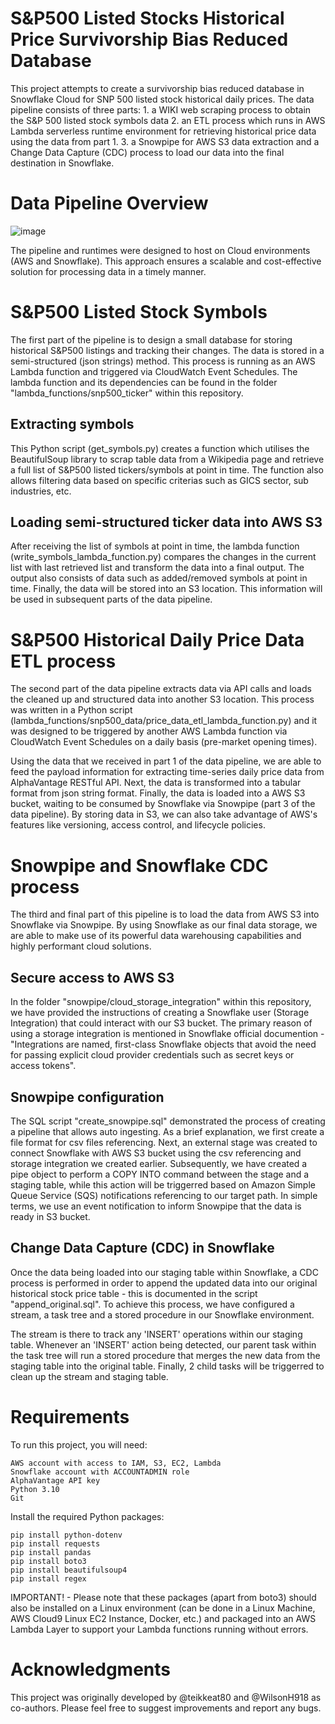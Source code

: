 # S&P500 Listed Stocks Historical Price Survivorship Bias Reduced Database
This project attempts to create a survivorship bias reduced database in Snowflake Cloud for SNP 500 listed stock historical daily prices. The data pipeline consists of three parts:
    1. a WIKI web scraping process to obtain the S&P 500 listed stock symbols data
    2. an ETL process which runs in AWS Lambda serverless runtime environment for retrieving historical price data using the data from part 1.
    3. a Snowpipe for AWS S3 data extraction and a Change Data Capture (CDC) process to load our data into the final destination in Snowflake.

# Data Pipeline Overview
![image](https://user-images.githubusercontent.com/117455557/235351811-d7142884-5295-48de-8960-09c35f3775d7.png)

The pipeline and runtimes were designed to host on Cloud environments (AWS and Snowflake). This approach ensures a scalable and cost-effective solution for processing data in a timely manner.  

# S&P500 Listed Stock Symbols
The first part of the pipeline is to design a small database for storing historical S&P500 listings and tracking their changes. The data is stored in a semi-structured (json strings) method. This process is running as an AWS Lambda function and triggered via CloudWatch Event Schedules. The lambda function and its dependencies can be found in the folder "lambda_functions/snp500_ticker" within this repository.

## Extracting symbols
This Python script (get_symbols.py) creates a function which utilises the BeautifulSoup library to scrap table data from a Wikipedia page and retrieve a full list of S&P500 listed tickers/symbols at point in time. The function also allows filtering data based on specific criterias such as GICS sector, sub industries, etc.

## Loading semi-structured ticker data into AWS S3
After receiving the list of symbols at point in time, the lambda function (write_symbols_lambda_function.py) compares the changes in the current list with last retrieved list and transform the data into a final output. The output also consists of data such as added/removed symbols at point in time. Finally, the data will be stored into an S3 location. This information will be used in subsequent parts of the data pipeline.

# S&P500 Historical Daily Price Data ETL process
The second part of the data pipeline extracts data via API calls and loads the cleaned up and structured data into another S3 location. This process was written in a Python script (lambda_functions/snp500_data/price_data_etl_lambda_function.py) and it was designed to be triggered by another AWS Lambda function via CloudWatch Event Schedules on a daily basis (pre-market opening times).

Using the data that we received in part 1 of the data pipeline, we are able to feed the payload information for extracting time-series daily price data from AlphaVantage RESTful API. Next, the data is transformed into a tabular format from json string format. Finally, the data is loaded into a AWS S3 bucket, waiting to be consumed by Snowflake via Snowpipe (part 3 of the data pipeline). By storing data in S3, we can also take advantage of AWS's features like versioning, access control, and lifecycle policies.

# Snowpipe and Snowflake CDC process
The third and final part of this pipeline is to load the data from AWS S3 into Snowflake via Snowpipe. By using Snowflake as our final data storage, we are able to make use of its powerful data warehousing capabilities and highly performant cloud solutions.

## Secure access to AWS S3
In the folder "snowpipe/cloud_storage_integration" within this repository, we have provided the instructions of creating a Snowflake user (Storage Integration) that could interact with our S3 bucket. The primary reason of using a storage integration is mentioned in Snowflake official documention - "Integrations are named, first-class Snowflake objects that avoid the need for passing explicit cloud provider credentials such as secret keys or access tokens".

## Snowpipe configuration
The SQL script "create_snowpipe.sql" demonstrated the process of creating a pipeline that allows auto ingesting. As a brief explanation, we first create a file format for csv files referencing. Next, an external stage was created to connect Snowflake with AWS S3 bucket using the csv referencing and storage integration we created earlier. Subsequently, we have created a pipe object to perform a COPY INTO command between the stage and a staging table, while this action will be triggerred based on Amazon Simple Queue Service (SQS) notifications referencing to our target path. In simple terms, we use an event notification to inform Snowpipe that the data is ready in S3 bucket.

## Change Data Capture (CDC) in Snowflake
Once the data being loaded into our staging table within Snowflake, a CDC process is performed in order to append the updated data into our original historical stock price table - this is documented in the script "append_original.sql". To achieve this process, we have configured a stream, a task tree and a stored procedure in our Snowflake environment. 

The stream is there to track any 'INSERT' operations within our staging table. Whenever an 'INSERT' action being detected, our parent task within the task tree will run a stored procedure that merges the new data from the staging table into the original table. Finally, 2 child tasks will be triggerred to clean up the stream and staging table.

# Requirements  
To run this project, you will need:

    AWS account with access to IAM, S3, EC2, Lambda
    Snowflake account with ACCOUNTADMIN role
    AlphaVantage API key
    Python 3.10
    Git

Install the required Python packages:

    pip install python-dotenv
    pip install requests
    pip install pandas
    pip install boto3
    pip install beautifulsoup4
    pip install regex

IMPORTANT! - Please note that these packages (apart from boto3) should also be installed on a Linux environment (can be done in a Linux Machine, AWS Cloud9 Linux EC2 Instance, Docker, etc.) and packaged into an AWS Lambda Layer to support your Lambda functions running without errors.
    
# Acknowledgments  
This project was originally developed by @teikkeat80 and @WilsonH918 as co-authors. Please feel free to suggest improvements and report any bugs.
